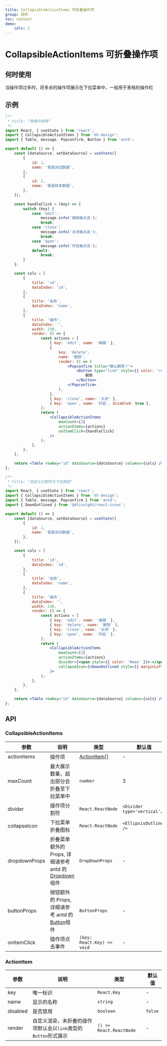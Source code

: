 ```yaml
---
title: CollapsibleActionItems 可折叠操作项
group: 组件
toc: content
demo:
    cols: 2
---
```


# CollapsibleActionItems 可折叠操作项

## 何时使用

当操作项过多时，将多余的操作项展示在下拉菜单中，一般用于表格的操作栏

## 示例

```jsx
/**
 * title: "表格内使用"
 */
import React, { useState } from 'react';
import { CollapsibleActionItems } from 'dt-design';
import { Table, message, Popconfirm, Button } from 'antd';

export default () => {
    const [dataSource, setDataSource] = useState([
        {
            id: 1,
            name: '我是测试数据',
        },
        {
            id: 2,
            name: '我是样本数据',
        },
    ]);

    const handleClick = (key) => {
        switch (key) {
            case 'edit':
                message.info('编辑被点击');
                break;
            case 'close':
                message.info('关闭被点击');
                break;
            case 'open':
                message.info('开启被点击');
            default:
                break;
        }
    };

    const cols = [
        {
            title: 'id',
            dataIndex: 'id',
        },
        {
            title: '名称',
            dataIndex: 'name',
        },
        {
            title: '操作',
            dataIndex: '',
            width: 230,
            render: () => {
                const actions = [
                    { key: 'edit', name: '编辑' },
                    {
                        key: 'delete',
                        name: '删除',
                        render: () => (
                            <Popconfirm title="确认删除？">
                                <Button type="link" style={{ color: 'red' }}>
                                    删除
                                </Button>
                            </Popconfirm>
                        ),
                    },
                    { key: 'close', name: '关闭' },
                    { key: 'open', name: '开启', disabled: true },
                ];
                return (
                    <CollapsibleActionItems
                        maxCount={3}
                        actionItems={actions}
                        onItemClick={handleClick}
                    />
                );
            },
        },
    ];

    return <Table rowKey="id" dataSource={dataSource} columns={cols} />;
};
```

```jsx
/**
 * title: "自定义分割符与下拉图标"
 */
import React, { useState } from 'react';
import { CollapsibleActionItems } from 'dt-design';
import { Table, message, Popconfirm } from 'antd';
import { DownOutlined } from '@dtinsight/react-icons';

export default () => {
    const [dataSource, setDataSource] = useState([
        {
            id: 1,
            name: '我是测试数据',
        },
    ]);

    const cols = [
        {
            title: 'id',
            dataIndex: 'id',
        },
        {
            title: '名称',
            dataIndex: 'name',
        },
        {
            title: '操作',
            dataIndex: '',
            width: 230,
            render: () => {
                const actions = [
                    { key: 'edit', name: '编辑' },
                    { key: 'delete', name: '删除' },
                    { key: 'close', name: '关闭' },
                    { key: 'open', name: '开启' },
                ];
                return (
                    <CollapsibleActionItems
                        maxCount={3}
                        actionItems={actions}
                        divider={<span style={{ color: '#eee' }}>-</span>}
                        collapseIcon={<DownOutlined style={{ marginLeft: 16 }} />}
                    />
                );
            },
        },
    ];

    return <Table rowKey="id" dataSource={dataSource} columns={cols} />;
};
```

## API

### CollapsibleActionItems

| 参数          | 说明                                                                                                  | 类型                        | 默认值                       |
| ------------- | ----------------------------------------------------------------------------------------------------- | --------------------------- | ---------------------------- |
| actionItems   | 操作项                                                                                                | [ActionItem](#actionitem)[] | -                            |
| maxCount      | 最大展示数量，超出部分会折叠至下拉菜单中                                                              | `number`                    | 3                            |
| divider       | 操作项分割符                                                                                          | `React.ReactNode`           | `<Divider type='vertical'/>` |
| collapseIcon  | 下拉菜单折叠图标                                                                                      | `React.ReactNode`           | `<EllipsisOutlined />`       |
| dropdownProps | 折叠菜单额外的 Props, 详细请参考 antd 的[Dropdown](https://ant.design/components/dropdown-cn#api)组件 | `DropDownProps`             | -                            |
| buttonProps   | 按钮额外的 Props, 详细请参考 antd 的[Button](https://ant.design/components/button-cn#api)组件         | `ButtonProps`               | -                            |
| onItemClick   | 操作项点击事件                                                                                        | `(key: React.Key) => void`  | -                            |

### ActionItem

| 参数     | 说明                                                            | 类型                    | 默认值  |
| -------- | --------------------------------------------------------------- | ----------------------- | ------- |
| key      | 唯一标识                                                        | `React.Key`             | -       |
| name     | 显示的名称                                                      | `string`                | -       |
| disabled | 是否禁用                                                        | `boolean`               | `false` |
| render   | 自定义渲染，未折叠的操作项默认会以`link`类型的 `Button`形式展示 | `() => React.ReactNode` | -       |
